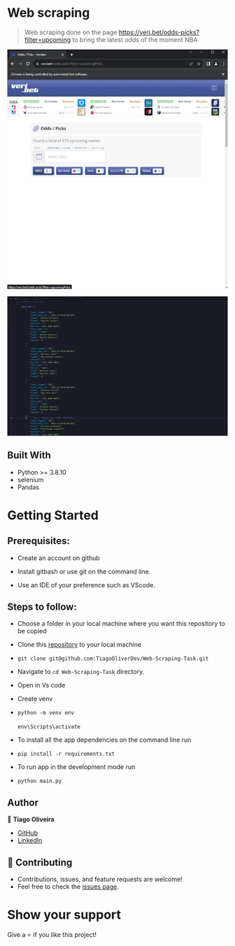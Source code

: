 # Web scraping
> Web scraping done on the page https://veri.bet/odds-picks?filter=upcoming to bring the latest odds of the moment NBA

![ft1](https://github.com/TiagoOliverDev/Web-Scraping-Task/blob/main/src/assets/ft01.png)

![ft2](https://github.com/TiagoOliverDev/Web-Scraping-Task/blob/main/src/assets/ft02.png)


## Built With

- Python >= 3.8.10
- selenium
- Pandas


# Getting Started
## Prerequisites:


- Create an account on github

- Install gitbash or use git on the command line.

- Use an IDE of your preference such as VScode.

## Steps to follow:

- Choose a folder in your local machine where you want this repository to be copied

- Clone this [repository](https://github.com/TiagoOliverDev/Web-Scraping-Task) to your local machine 
- ```
  git clone git@github.com:TiagoOliverDev/Web-Scraping-Task.git
  ```

- Navigate to `cd Web-Scraping-Task`  directory.

- Open in Vs code

- Create venv
- ```
  python -m venv env

  env\Scripts\activate
  ``` 

- To install all the app dependencies on the command line run
- ```
  pip install -r requirements.txt
  ``` 
- To run app in the development mode run 
- ```
  python main.py
  ```


## Author

:man: **Tiago Oliveira**

- [GitHub](https://github.com/TiagoOliverDev/)
- [LinkedIn](https://www.linkedin.com/in/tiago-oliveira-49a2a6205/)

## 🤝 Contributing
- Contributions, issues, and feature requests are welcome!
- Feel free to check the [issues page](https://github.com/TiagoOliverDev/Web-Scraping-Task/issues).

# Show your support
Give a ⭐ if you like this project!


















